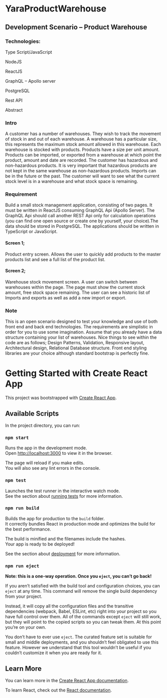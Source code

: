 # YaraProductWarehouse

## Development Scenario – Product Warehouse

### Technologies:

Type Script/JavaScript

NodeJS

ReactJS

GraphQL – Apollo server

PostgreSQL

Rest API

Abstract

### Intro

A customer has a number of warehouses. They wish to track the movement of stock in and out of each warehouse. A warehouse has a particular size, this represents the maximum stock amount allowed in this warehouse. Each warehouse is stocked with products. Products have a size per unit amount. Products can be imported, or exported from a warehouse at which point the product, amount and date are recorded. The customer has hazardous and non-hazardous products. It is very important that hazardous products are not kept in the same warehouse as non-hazardous products. Imports can be in the future or the past. The customer will want to see what the current stock level is in a warehouse and what stock space is remaining.

### Requirement

Build a small stock management application, consisting of two pages. It must be written in ReactJS consuming GraphQL Api (Apollo Server). The GraphQL Api should call another REST Api only for calculation operations (you can find one open source or create one by yourself, your choice).The data should be stored in PostgreSQL. The applications should be written in TypeScript or JavaScript.

#### Screen 1;

Product entry screen. Allows the user to quickly add products to the master products list and see a full list of the product list.

#### Screen 2;

Warehouse stock movement screen. A user can switch between warehouses within the page. The page must show the current stock amount, free stock space remaining. The user can see a historic list of Imports and exports as well as add a new import or export.

### Note

This is an open scenario designed to test your knowledge and use of both front end and back end technologies. The requirements are simplistic in order for you to use some imagination. Assume that you already have a data structure containing your list of warehouses. Nice things to see within the code are as follows; Design Patterns, Validation, Responsive layout, Architectural design, Relational Database structure. Front end styling libraries are your choice although standard bootstrap is perfectly fine.

# Getting Started with Create React App

This project was bootstrapped with [Create React App](https://github.com/facebook/create-react-app).

## Available Scripts

In the project directory, you can run:

### `npm start`

Runs the app in the development mode.\
Open [http://localhost:3000](http://localhost:3000) to view it in the browser.

The page will reload if you make edits.\
You will also see any lint errors in the console.

### `npm test`

Launches the test runner in the interactive watch mode.\
See the section about [running tests](https://facebook.github.io/create-react-app/docs/running-tests) for more information.

### `npm run build`

Builds the app for production to the `build` folder.\
It correctly bundles React in production mode and optimizes the build for the best performance.

The build is minified and the filenames include the hashes.\
Your app is ready to be deployed!

See the section about [deployment](https://facebook.github.io/create-react-app/docs/deployment) for more information.

### `npm run eject`

**Note: this is a one-way operation. Once you `eject`, you can’t go back!**

If you aren’t satisfied with the build tool and configuration choices, you can `eject` at any time. This command will remove the single build dependency from your project.

Instead, it will copy all the configuration files and the transitive dependencies (webpack, Babel, ESLint, etc) right into your project so you have full control over them. All of the commands except `eject` will still work, but they will point to the copied scripts so you can tweak them. At this point you’re on your own.

You don’t have to ever use `eject`. The curated feature set is suitable for small and middle deployments, and you shouldn’t feel obligated to use this feature. However we understand that this tool wouldn’t be useful if you couldn’t customize it when you are ready for it.

## Learn More

You can learn more in the [Create React App documentation](https://facebook.github.io/create-react-app/docs/getting-started).

To learn React, check out the [React documentation](https://reactjs.org/).

